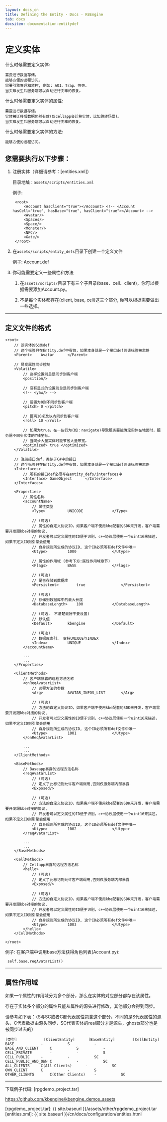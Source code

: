 ```yaml
---
layout: docs_cn
title: Defining the Entity · Docs · KBEngine
tab: docs
docsitem: documentation-entitydef
---
```


定义实体
====================

什么时候需要定义实体:

	需要进行数据存储。
	能够方便的远程访问。
	需要引擎管理和监控, 例如: AOI、Trap、等等。
	当灾难发生后服务端可以自动进行灾难的恢复。


什么时候需要定义实体的属性:

	需要进行数据存储。
	实体被迁移后数据仍然有效(仅cellapp会迁移实体，比如跳转场景)。
	当灾难发生后服务端可以自动进行灾难的恢复。


什么时候需要定义实体的方法:

	能够方便的远程访问。


您需要执行以下步骤：
-----------------------------------------

1. 注册实体（详细请参考：[entities.xml]）

	目录地址 : `assets/scripts/entities.xml`

	例子:

		<root>
			<Account hasClient="true"></Account> <!-- <Account hasCell="true", hasBase="true", hasClient="true"></Account> -->
			<Avatar/>
			<Spaces/>
			<Space/>
			<Monster/>
			<NPC/>
			<Gate/>
		</root>


2. 在`assets/scripts/entity_defs`目录下创建一个定义文件

	例子: Account.def


3. 你可能需要定义一些属性和方法

	1. 在`assets/scripts/`目录下有三个子目录(base、cell、client)，你可以根据需要添加Account.py。

	2. 不是每个实体都存在(client, base, cell)这三个部分, 你可以根据需要做出一些选择。


-----------------------------------------


定义文件的格式
-----------------------------------------

	<root>
		// 该实体的父类def
		// 这个标签只在Entity.def中有效，如果本身就是一个接口def则该标签被忽略
		<Parent>	Avatar		</Parent>

		// 易变属性同步控制
		<Volatile>
			// 这样设置则总是同步到客户端
			<position/>
			
			// 没有显式的设置则总是同步到客户端
			<!-- <yaw/> -->

			// 设置为0则不同步到客户端
			<pitch> 0 </pitch>
			
			// 距离10米及以内同步到客户端
			<roll> 10 </roll>

			// 如果为true，在一些行为(如：navigate)导致服务器能确定实体在地面时，服务器不同步实体的Y轴坐标。
			// 当同步大量实体时能节省大量带宽。
			<optimized> true </optimized>
		</Volatile>

		// 注册接口def，类似于C#中的接口
		// 这个标签只在Entity.def中有效，如果本身就是一个接口def则该标签被忽略
		<Interfaces>
			// 所有的接口def必须写在entity_defs/interfaces中
			<Interface>	GameObject		</Interface>
		</Interfaces>

		<Properties>
			// 属性名称
			<accountName>
				// 属性类型
				<Type>			UNICODE				</Type>
				
				// (可选)
				// 属性的自定义协议ID，如果客户端不使用kbe配套的SDK来开发，客户端需要开发跟kbe对接的协议,
				// 开发者可以定义属性的ID便于识别，c++协议层使用一个uint16来描述，如果不定义ID则引擎会使用
				// 自身规则所生成的协议ID, 这个ID必须所有def文件中唯一
				<Utype>			1000				</Utype>

				// 属性的作用域 (参考下方:属性作用域章节)
				<Flags>			BASE				</Flags>
				
				// (可选)
				// 是否存储到数据库 
				<Persistent>		true				</Persistent>
				
				// (可选)
				// 存储到数据库中的最大长度 
				<DatabaseLength> 	100				</DatabaseLength>
				
				// (可选， 不清楚最好不要设置)
				// 默认值 
				<Default>		kbengine			</Default>
				
				// (可选)
				// 数据库索引， 支持UNIQUE与INDEX
				<Index>			UNIQUE				</Index>
			</accountName>
			
			...
			...
		</Properties>

		<ClientMethods>
			// 客户端暴露的远程方法名称
			<onReqAvatarList>
				// 远程方法的参数
				<Arg>			AVATAR_INFOS_LIST		</Arg>

				// (可选)
				// 方法的自定义协议ID，如果客户端不使用kbe配套的SDK来开发，客户端需要开发跟kbe对接的协议,
				// 开发者可以定义属性的ID便于识别，c++协议层使用一个uint16来描述，如果不定义ID则引擎会使用
				// 自身规则所生成的协议ID, 这个ID必须所有def文件中唯一
				<Utype>			1001				</Utype>
			</onReqAvatarList>

			...
			...
		</ClientMethods>

		<BaseMethods>
			// Baseapp暴露的远程方法名称
			<reqAvatarList>
				// (可选)
				// 定义了此标记则允许客户端调用,否则仅服务端内部暴露
				<Exposed/> 

				// (可选)
				// 方法的自定义协议ID，如果客户端不使用kbe配套的SDK来开发，客户端需要开发跟kbe对接的协议,
				// 开发者可以定义属性的ID便于识别，c++协议层使用一个uint16来描述，如果不定义ID则引擎会使用
				// 自身规则所生成的协议ID, 这个ID必须所有def文件中唯一
				<Utype>			1002				</Utype>
			</reqAvatarList>
			
			...
			...
		</BaseMethods>

		<CellMethods>
			// Cellapp暴露的远程方法名称
			<hello>
				// (可选)
				// 定义了此标记则允许客户端调用,否则仅服务端内部暴露
				<Exposed/> 

				// (可选)
				// 方法的自定义协议ID，如果客户端不使用kbe配套的SDK来开发，客户端需要开发跟kbe对接的协议,
				// 开发者可以定义属性的ID便于识别，c++协议层使用一个uint16来描述，如果不定义ID则引擎会使用
				// 自身规则所生成的协议ID, 这个ID必须所有def文件中唯一
				<Utype>			1003				</Utype>
			</hello>
		</CellMethods>

	</root>

例子: 在客户端中调用base方法获得角色列表(Account.py):

	 self.base.reqAvatarList()


-----------------------------------------


属性作用域
-----------------------------------------

如果一个属性的作用域分为多个部分，那么在实体的对应部分都存在该属性。

存在于实体多个部分的属性只能从属性的源头进行修改，其他部分会得到同步。

请参考如下表：（S与SC或者C都代表属性包含这个部分，不同的是S代表属性的源头，C代表数据由源头同步，SC代表实体的real部分才是源头，ghosts部分也是被同步过去的）

	[类型]			[ClientEntity]		[BaseEntity]		[CellEntity]
	BASE			-			S			-
	BASE_AND_CLIENT		C			S			-
	CELL_PRIVATE		-			-			S
	CELL_PUBLIC		-			-			SC
	CELL_PUBLIC_AND_OWN	C			-			SC
	ALL_CLIENTS		C(All Clients)		-			SC
	OWN_CLIENT		C			-			S
	OTHER_CLIENTS		C(Other Clients)	-			SC



-----------------------------------------------

下载例子代码: 
[rpgdemo_project.tar]

https://github.com/kbengine/kbengine_demos_assets



[rpgdemo_project.tar]: {{ site.baseurl }}/assets/other/rpgdemo_project.tar
[entities.xml]: {{ site.baseurl }}/cn/docs/configuration/entities.html
